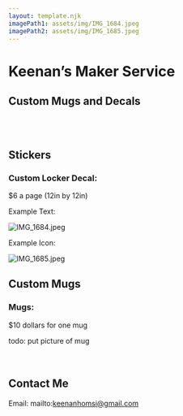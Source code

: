 ```yaml
---
layout: template.njk
imagePath1: assets/img/IMG_1684.jpeg
imagePath2: assets/img/IMG_1685.jpeg
---
```


# Keenan’s Maker Service

## Custom Mugs and Decals

<br>
<br>

## Stickers

### Custom Locker Decal:

$6 a page (12in by 12in)

Example Text:

![IMG_1684.jpeg]({{imagePath1}})

Example Icon:

![IMG_1685.jpeg]({{imagePath2}})

## Custom Mugs

### Mugs:

$10 dollars for one mug

todo: put picture of mug
<br>
<br>
<br>

## Contact Me

Email: mailto:keenanhomsi@gmail.com
